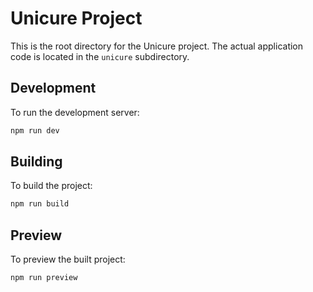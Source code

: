 # Unicure Project

This is the root directory for the Unicure project. The actual application code is located in the `unicure` subdirectory.

## Development

To run the development server:

```bash
npm run dev
```

## Building

To build the project:

```bash
npm run build
```

## Preview

To preview the built project:

```bash
npm run preview
```